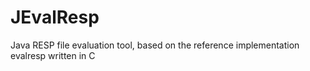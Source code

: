 # JEvalResp
Java RESP file evaluation tool, based on the reference implementation evalresp written in C
